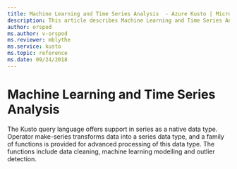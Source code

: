 ```yaml
---
title: Machine Learning and Time Series Analysis  - Azure Kusto | Microsoft Docs
description: This article describes Machine Learning and Time Series Analysis  in Azure Kusto.
author: orspod
ms.author: v-orspod
ms.reviewer: mblythe
ms.service: kusto
ms.topic: reference
ms.date: 09/24/2018
---
```

# Machine Learning and Time Series Analysis 

The Kusto query language offers support in series as a native data type.
Operator make-series transforms data into a series data type, and a family of functions is provided for advanced processing of this data type. 
The functions include data cleaning, machine learning modelling and outlier detection.